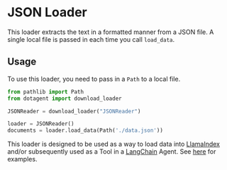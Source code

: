 # JSON Loader

This loader extracts the text in a formatted manner from a JSON file. A single local file is passed in each time you call `load_data`.

## Usage

To use this loader, you need to pass in a `Path` to a local file.

```python
from pathlib import Path
from dotagent import download_loader

JSONReader = download_loader("JSONReader")

loader = JSONReader()
documents = loader.load_data(Path('./data.json'))
```

This loader is designed to be used as a way to load data into [LlamaIndex](https://github.com/jerryjliu/gpt_index/tree/main/gpt_index) and/or subsequently used as a Tool in a [LangChain](https://github.com/hwchase17/langchain) Agent. See [here](https://github.com/emptycrown/llama-hub/tree/main) for examples.

